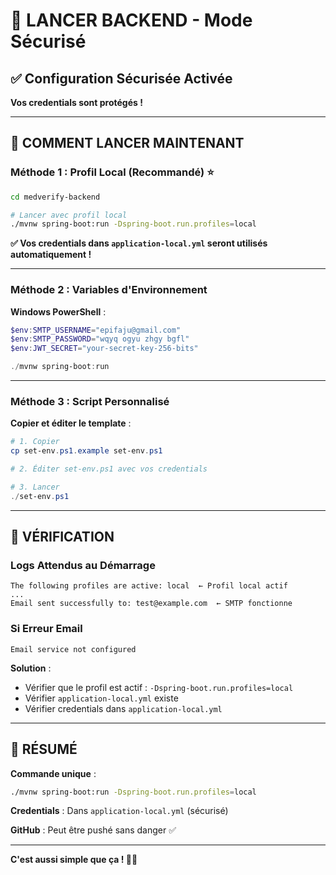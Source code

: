 # 🚀 LANCER BACKEND - Mode Sécurisé

## ✅ Configuration Sécurisée Activée

**Vos credentials sont protégés !**

---

## 🔧 COMMENT LANCER MAINTENANT

### Méthode 1 : Profil Local (Recommandé) ⭐

```bash
cd medverify-backend

# Lancer avec profil local
./mvnw spring-boot:run -Dspring-boot.run.profiles=local
```

**✅ Vos credentials dans `application-local.yml` seront utilisés automatiquement !**

---

### Méthode 2 : Variables d'Environnement

**Windows PowerShell** :

```powershell
$env:SMTP_USERNAME="epifaju@gmail.com"
$env:SMTP_PASSWORD="wqyq ogyu zhgy bgfl"
$env:JWT_SECRET="your-secret-key-256-bits"

./mvnw spring-boot:run
```

---

### Méthode 3 : Script Personnalisé

**Copier et éditer le template** :

```powershell
# 1. Copier
cp set-env.ps1.example set-env.ps1

# 2. Éditer set-env.ps1 avec vos credentials

# 3. Lancer
./set-env.ps1
```

---

## 🧪 VÉRIFICATION

### Logs Attendus au Démarrage

```
The following profiles are active: local  ← Profil local actif
...
Email sent successfully to: test@example.com  ← SMTP fonctionne
```

### Si Erreur Email

```
Email service not configured
```

**Solution** :

- Vérifier que le profil est actif : `-Dspring-boot.run.profiles=local`
- Vérifier `application-local.yml` existe
- Vérifier credentials dans `application-local.yml`

---

## 📝 RÉSUMÉ

**Commande unique** :

```bash
./mvnw spring-boot:run -Dspring-boot.run.profiles=local
```

**Credentials** : Dans `application-local.yml` (sécurisé)

**GitHub** : Peut être pushé sans danger ✅

---

**C'est aussi simple que ça ! 🚀✅**
